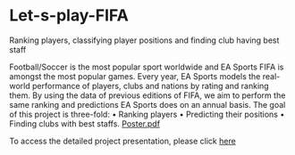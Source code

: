 # Let-s-play-FIFA
Ranking players, classifying player positions and finding club having best staff

Football/Soccer is the most popular sport
worldwide and EA Sports FIFA is amongst the
most popular games. Every year, EA Sports
models the real-world performance of players,
clubs and nations by rating and ranking them. By
using the data of previous editions of FIFA, we
aim to perform the same ranking and predictions
EA Sports does on an annual basis.
The goal of this project is three-fold:
• Ranking players
• Predicting their positions
• Finding clubs with best staffs.
[Poster.pdf](https://github.com/neha013/Let-s-play-FIFA/files/12081858/Poster.pdf)

To access the detailed project presentation, please click [here](https://docs.google.com/presentation/d/1VPQp6_PT6QeM7YKr_oY5YFYY77b_Zq99/edit?usp=sharing&ouid=111376598051286271837&rtpof=true&sd=true)
